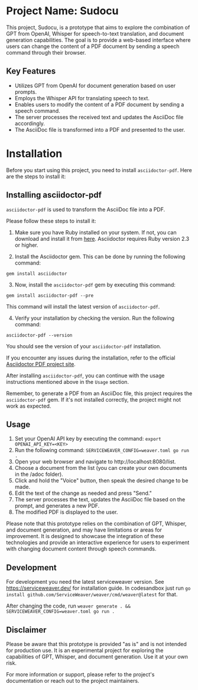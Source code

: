 # Project Name: Sudocu

This project, Sudocu, is a prototype that aims to explore the combination of GPT from OpenAI, Whisper for speech-to-text translation, and document generation capabilities. The goal is to provide a web-based interface where users can change the content of a PDF document by sending a speech command through their browser.

## Key Features

- Utilizes GPT from OpenAI for document generation based on user prompts.
- Employs the Whisper API for translating speech to text.
- Enables users to modify the content of a PDF document by sending a speech command.
- The server processes the received text and updates the AsciiDoc file accordingly.
- The AsciiDoc file is transformed into a PDF and presented to the user.

# Installation

Before you start using this project, you need to install `asciidoctor-pdf`. Here are the steps to install it:

## Installing asciidoctor-pdf

`asciidoctor-pdf` is used to transform the AsciiDoc file into a PDF.

Please follow these steps to install it:

1. Make sure you have Ruby installed on your system. If not, you can download and install it from [here](https://www.ruby-lang.org/en/downloads/). Asciidoctor requires Ruby version 2.3 or higher.

2. Install the Asciidoctor gem. This can be done by running the following command:

```shell
gem install asciidoctor
```

3. Now, install the `asciidoctor-pdf` gem by executing this command:

```shell
gem install asciidoctor-pdf --pre
```

This command will install the latest version of `asciidoctor-pdf`. 

4. Verify your installation by checking the version. Run the following command:

```shell
asciidoctor-pdf --version
```

You should see the version of your `asciidoctor-pdf` installation.

If you encounter any issues during the installation, refer to the official [Asciidoctor PDF project site](https://github.com/asciidoctor/asciidoctor-pdf).

After installing `asciidoctor-pdf`, you can continue with the usage instructions mentioned above in the `Usage` section.

Remember, to generate a PDF from an AsciiDoc file, this project requires the `asciidoctor-pdf` gem. If it's not installed correctly, the project might not work as expected.

## Usage

1. Set your OpenAI API key by executing the command: `export OPENAI_API_KEY=<KEY>`
2. Run the following command: `SERVICEWEAVER_CONFIG=weaver.toml go run .`
3. Open your web browser and navigate to http://localhost:8080/list.
4. Choose a document from the list (you can create your own documents in the /adoc folder).
5. Click and hold the "Voice" button, then speak the desired change to be made.
6. Edit the text of the change as needed and press "Send."
7. The server processes the text, updates the AsciiDoc file based on the prompt, and generates a new PDF.
8. The modified PDF is displayed to the user.

Please note that this prototype relies on the combination of GPT, Whisper, and document generation, and may have limitations or areas for improvement. It is designed to showcase the integration of these technologies and provide an interactive experience for users to experiment with changing document content through speech commands.

## Development

For development you need the latest serviceweaver version. See https://serviceweaver.dev/ for installation guide. In codesandbox just run `go install github.com/ServiceWeaver/weaver/cmd/weaver@latest` for that.

After changing the code, run `weaver generate . && SERVICEWEAVER_CONFIG=weaver.toml go run .`

## Disclaimer

Please be aware that this prototype is provided "as is" and is not intended for production use. It is an experimental project for exploring the capabilities of GPT, Whisper, and document generation. Use it at your own risk.

For more information or support, please refer to the project's documentation or reach out to the project maintainers.
